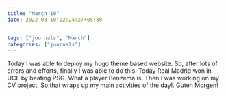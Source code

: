 ```yaml
---
title: "March_10"
date: 2022-03-10T22:24:27+05:30


tags: ["journals", "March"]
categories: ["journals"]
---
```


Today I was able to deploy my hugo theme based website. So, after lots of errors and efforts, finally I was able to do this. 
Today Real Madrid won in UCL by beating PSG. What a player Benzema is. 
Then I was working on my CV project. 
So that wraps up my main activities of the day!. 
Guten Morgen!